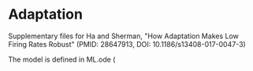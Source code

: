 # Adaptation
Supplementary files for Ha and Sherman, "How Adaptation Makes Low Firing Rates Robust" (PMID: 28647913, DOI: 10.1186/s13408-017-0047-3)

The model is defined in ML.ode (
